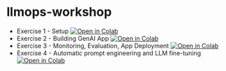 # llmops-workshop
* Exercise 1 - Setup [![Open in Colab](https://colab.research.google.com/assets/colab-badge.svg)](https://colab.research.google.com/github/getindata/llmops-workshop/blob/workshop-prep/01-setup.ipynb)
* Exercise 2 - Building GenAI App [![Open in Colab](https://colab.research.google.com/assets/colab-badge.svg)](https://colab.research.google.com/github/getindata/llmops-workshop/blob/workshop-prep/02-create-genai-app.ipynb)
* Exercise 3 - Monitoring, Evaluation, App Deployment [![Open in Colab](https://colab.research.google.com/assets/colab-badge.svg)](https://colab.research.google.com/github/getindata/llmops-workshop/blob/workshop-prep/03-monitoring-evaluation-deployment.ipynb)
* Exercise 4 - Automatic prompt engineering and LLM fine-tuning [![Open in Colab](https://colab.research.google.com/assets/colab-badge.svg)](https://colab.research.google.com/github/getindata/llmops-workshop/blob/workshop-prep/04-ape-and-fine-tuning.ipynb)